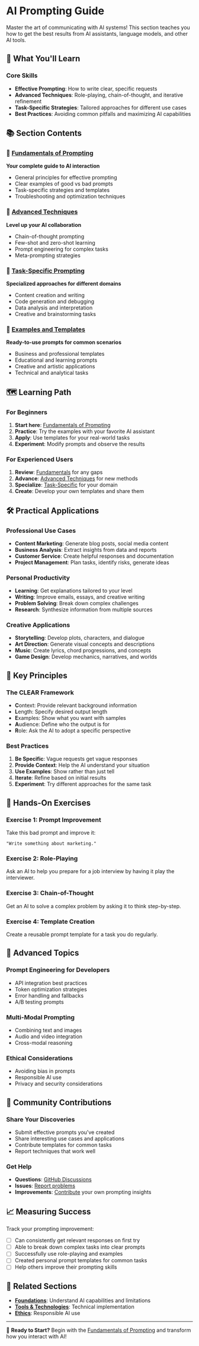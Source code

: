 # AI Prompting Guide

Master the art of communicating with AI systems! This section teaches you how to get the best results from AI assistants, language models, and other AI tools.

## 🎯 What You'll Learn

### Core Skills
- **Effective Prompting**: How to write clear, specific requests
- **Advanced Techniques**: Role-playing, chain-of-thought, and iterative refinement
- **Task-Specific Strategies**: Tailored approaches for different use cases
- **Best Practices**: Avoiding common pitfalls and maximizing AI capabilities

## 📚 Section Contents

### 📖 [Fundamentals of Prompting](fundamentals-of-prompting.md)
**Your complete guide to AI interaction**
- General principles for effective prompting
- Clear examples of good vs bad prompts
- Task-specific strategies and templates
- Troubleshooting and optimization techniques

### 🚀 [Advanced Techniques](advanced-techniques.md)
**Level up your AI collaboration**
- Chain-of-thought prompting
- Few-shot and zero-shot learning
- Prompt engineering for complex tasks
- Meta-prompting strategies

### 🎯 [Task-Specific Prompting](task-specific-prompting.md)
**Specialized approaches for different domains**
- Content creation and writing
- Code generation and debugging
- Data analysis and interpretation
- Creative and brainstorming tasks

### 📝 [Examples and Templates](examples-and-templates.md)
**Ready-to-use prompts for common scenarios**
- Business and professional templates
- Educational and learning prompts
- Creative and artistic applications
- Technical and analytical tasks

## 🗺️ Learning Path

### For Beginners
1. **Start here**: [Fundamentals of Prompting](fundamentals-of-prompting.md)
2. **Practice**: Try the examples with your favorite AI assistant
3. **Apply**: Use templates for your real-world tasks
4. **Experiment**: Modify prompts and observe the results

### For Experienced Users
1. **Review**: [Fundamentals](fundamentals-of-prompting.md) for any gaps
2. **Advance**: [Advanced Techniques](advanced-techniques.md) for new methods
3. **Specialize**: [Task-Specific](task-specific-prompting.md) for your domain
4. **Create**: Develop your own templates and share them

## 🛠️ Practical Applications

### Professional Use Cases
- **Content Marketing**: Generate blog posts, social media content
- **Business Analysis**: Extract insights from data and reports
- **Customer Service**: Create helpful responses and documentation
- **Project Management**: Plan tasks, identify risks, generate ideas

### Personal Productivity
- **Learning**: Get explanations tailored to your level
- **Writing**: Improve emails, essays, and creative writing
- **Problem Solving**: Break down complex challenges
- **Research**: Synthesize information from multiple sources

### Creative Applications
- **Storytelling**: Develop plots, characters, and dialogue
- **Art Direction**: Generate visual concepts and descriptions
- **Music**: Create lyrics, chord progressions, and concepts
- **Game Design**: Develop mechanics, narratives, and worlds

## 🔑 Key Principles

### The CLEAR Framework
- **C**ontext: Provide relevant background information
- **L**ength: Specify desired output length
- **E**xamples: Show what you want with samples
- **A**udience: Define who the output is for
- **R**ole: Ask the AI to adopt a specific perspective

### Best Practices
1. **Be Specific**: Vague requests get vague responses
2. **Provide Context**: Help the AI understand your situation
3. **Use Examples**: Show rather than just tell
4. **Iterate**: Refine based on initial results
5. **Experiment**: Try different approaches for the same task

## 🧪 Hands-On Exercises

### Exercise 1: Prompt Improvement
Take this bad prompt and improve it:
```
"Write something about marketing."
```

### Exercise 2: Role-Playing
Ask an AI to help you prepare for a job interview by having it play the interviewer.

### Exercise 3: Chain-of-Thought
Get an AI to solve a complex problem by asking it to think step-by-step.

### Exercise 4: Template Creation
Create a reusable prompt template for a task you do regularly.

## 🌟 Advanced Topics

### Prompt Engineering for Developers
- API integration best practices
- Token optimization strategies
- Error handling and fallbacks
- A/B testing prompts

### Multi-Modal Prompting
- Combining text and images
- Audio and video integration
- Cross-modal reasoning

### Ethical Considerations
- Avoiding bias in prompts
- Responsible AI use
- Privacy and security considerations

## 🤝 Community Contributions

### Share Your Discoveries
- Submit effective prompts you've created
- Share interesting use cases and applications
- Contribute templates for common tasks
- Report techniques that work well

### Get Help
- **Questions**: [GitHub Discussions](https://github.com/0xKatie/ai-ml-mastery-hub/discussions)
- **Issues**: [Report problems](https://github.com/0xKatie/ai-ml-mastery-hub/issues)
- **Improvements**: [Contribute](../CONTRIBUTING.md) your own prompting insights

## 📈 Measuring Success

Track your prompting improvement:
- [ ] Can consistently get relevant responses on first try
- [ ] Able to break down complex tasks into clear prompts
- [ ] Successfully use role-playing and examples
- [ ] Created personal prompt templates for common tasks
- [ ] Help others improve their prompting skills

## 🔗 Related Sections

- **[Foundations](../01-foundations/)**: Understand AI capabilities and limitations
- **[Tools & Technologies](../03-tools-and-technologies/)**: Technical implementation
- **[Ethics](../09-ethics-and-best-practices/)**: Responsible AI use

---

🎯 **Ready to Start?** Begin with the [Fundamentals of Prompting](fundamentals-of-prompting.md) and transform how you interact with AI!